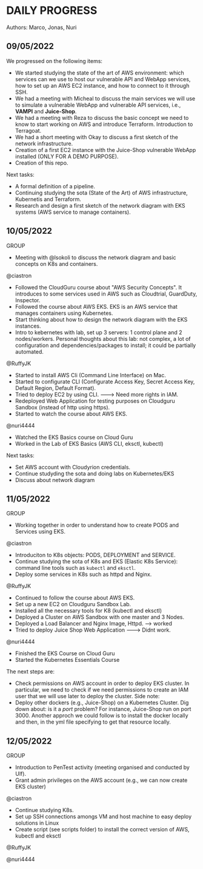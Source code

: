 # DAILY PROGRESS

Authors: Marco, Jonas, Nuri

## 09/05/2022

We progressed on the following items:
- We started studying the state of the art of AWS environment: which services can we use to host our vulnerable API and WebApp services, how to set up an AWS EC2 instance, and how to connect to it through SSH.
- We had a meeting with Micheal to discuss the main services we will use to simulate a vulnerable WebApp and vulnerable API services, i.e., **VAMPI** and **Juice-Shop**.
- We had a meeting with Reza to discuss the basic concept we need to know to start working on AWS and introduce Terraform. Introduction to Terragoat.
- We had a short meeting with Okay to discuss a first sketch of the network infrastructure.
- Creation of a first EC2 instance with the Juice-Shop vulnerable WebApp installed (ONLY FOR A DEMO PURPOSE).
- Creation of this repo.

Next tasks:
- A formal definition of a pipeline.
- Continuing studying the sota (State of the Art) of AWS infrastructure, Kubernetis and Terraform.
- Research and design a first sketch of the network diagram with EKS systems (AWS service to manage containers).

## 10/05/2022
GROUP
- Meeting with @lsokoli to discuss the network diagram and basic concepts on K8s and containers.

@ciastron

- Followed the CloudGuru course about "AWS Security Concepts". It introduces to some services used in AWS such as Cloudtrial, GuardDuty, Inspector.
- Followed the course about AWS EKS. EKS is an AWS service that manages containers using Kubernetes.
- Start thinking about how to design the network diagram with the EKS instances.
- Intro to kebernetes with lab, set up 3 servers: 1 control plane and 2 nodes/workers. Personal thoughts about this lab: not complex, a lot of configuration and dependencies/packages to install; it could be partially automated.

@RuffyJK

- Started to install AWS Cli (Command Line Interface) on Mac. 
- Started to configurate CLI (Configurate Access Key, Secret Access Key, Default Region, Default Format).
- Tried to deploy EC2 by using CLI. ---> Need more rights in IAM.
- Redeployed Web Application for testing purposes on Cloudguru Sandbox (instead of http using https).
- Started to watch the course about AWS EKS.

@nuri4444
- Watched the EKS Basics course on Cloud Guru
- Worked in the Lab of EKS Basics (AWS CLI, eksctl, kubectl)


Next tasks:
- Set AWS account with Cloudyrion credentials.
- Continue studyding the sota and doing labs on Kubernetes/EKS
- Discuss about network diagram

## 11/05/2022
GROUP
- Working together in order to understand how to create PODS and Services using EKS.

@ciastron
 - Introduciton to K8s objects: PODS, DEPLOYMENT and SERVICE.
 - Continue studying the sota of K8s and EKS (Elastic K8s Service): command line tools such as `kubectl` and `eksctl`.
 - Deploy some services in K8s such as httpd and Nginx.

@RuffyJK
- Continued to follow the course about AWS EKS.
- Set up a new EC2 on Cloudguru Sandbox Lab.
- Installed all the necessary tools for K8 (kubectl and eksctl)
- Deployed a Cluster on AWS Sandbox with one master and 3 Nodes.
- Deployed a Load Balancer and Nginx Image, Httpd. --> worked
- Tried to deploy Juice Shop Web Application ---> Didnt work.

@nuri4444
- Finished the EKS Course on Cloud Guru
- Started the Kubernetes Essentials Course


The next steps are:
- Check permissions on AWS account in order to deploy EKS cluster. In particular, we need to check if we need permissions to create an IAM user that we will use later to deploy the cluster. Side note: 
- Deploy other dockers (e.g., Juice-Shop) on a Kubernetes Cluster. Dig down about: is it a *port* problem? For instance, Juice-Shop run on port 3000. Another approch we could follow is to install the docker locally and then, in the yml file specifying to get that resource locally.


## 12/05/2022
GROUP
- Introduction to PenTest activity (meeting organised and conducted by Ulf).
- Grant admin privileges on the AWS account (e.g., we can now create EKS cluster)

@ciastron
- Continue studying K8s.
- Set up SSH connections amongs VM and host machine to easy deploy solutions in Linux
- Create script (see scripts folder) to install the correct version of AWS, kubectl and eksctl


@RuffyJK

@nuri4444


